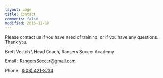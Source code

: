 ```yaml
---
layout: page
title: Contact
comments: false
modified: 2015-12-19
---
```


Please contact us if you have need of training, or if you have any questions.  Thank you.

Brett Veatch \\
Head Coach, Rangers Soccer Academy

Email
: [RangersSoccer@gmail.com](mailto:RangersSoccer@gmail.com)

Phone
: [(503) 421-8734](tel:503-421-8734)
